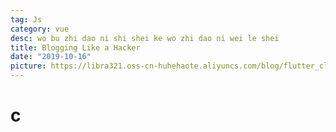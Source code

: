```yaml
---
tag: Js
category: vue
desc: wo bu zhi dao ni shi shei ke wo zhi dao ni wei le shei
title: Blogging Like a Hacker
date: "2019-10-16"
picture: https://libra321.oss-cn-huhehaote.aliyuncs.com/blog/flutter_clean_4.png
---
```


# c
